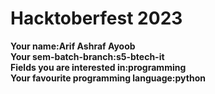 # Hacktoberfest 2023

**Your name:Arif Ashraf Ayoob**  
**Your sem-batch-branch:s5-btech-it**  
**Fields you are interested in:programming**  
**Your favourite programming language:python**
